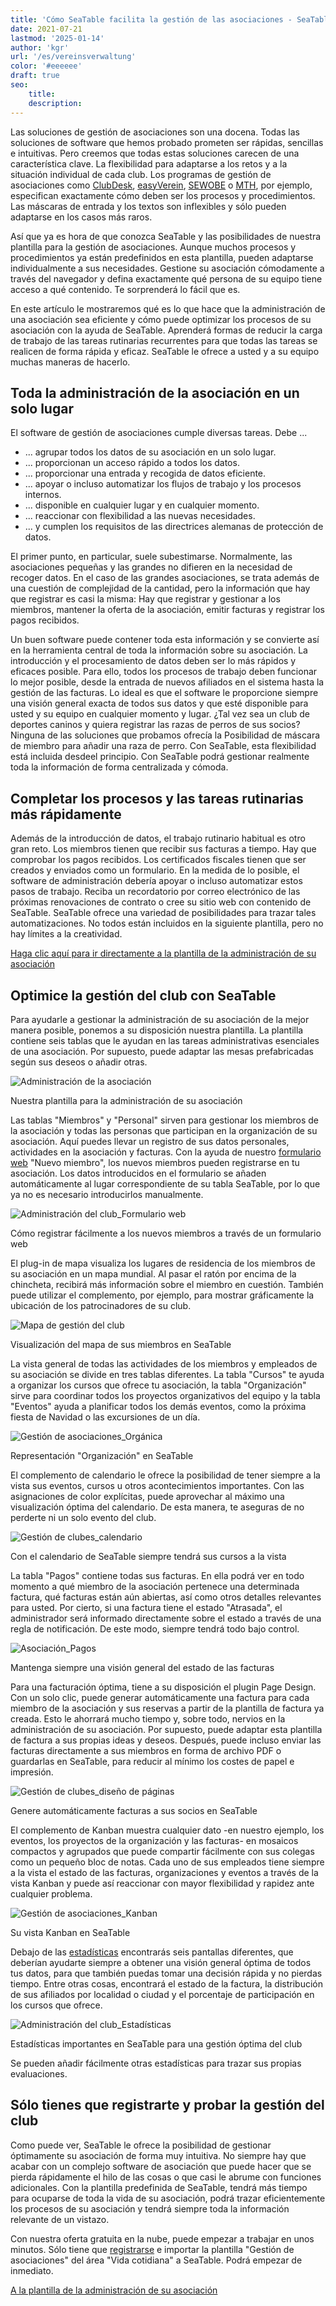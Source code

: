 ```yaml
---
title: 'Cómo SeaTable facilita la gestión de las asociaciones - SeaTable'
date: 2021-07-21
lastmod: '2025-01-14'
author: 'kgr'
url: '/es/vereinsverwaltung'
color: '#eeeeee'
draft: true
seo:
    title:
    description:
---
```


Las soluciones de gestión de asociaciones son una docena. Todas las soluciones de software que hemos probado prometen ser rápidas, sencillas e intuitivas. Pero creemos que todas estas soluciones carecen de una característica clave. La flexibilidad para adaptarse a los retos y a la situación individual de cada club. Los programas de gestión de asociaciones como [ClubDesk](https://www.clubdesk.de/), [easyVerein](https://easyverein.com/), [SEWOBE](https://www.sewobe.de/) o [MTH](https://www.mth-software.de/), por ejemplo, especifican exactamente cómo deben ser los procesos y procedimientos. Las máscaras de entrada y los textos son inflexibles y sólo pueden adaptarse en los casos más raros.

Así que ya es hora de que conozca SeaTable y las posibilidades de nuestra plantilla para la gestión de asociaciones. Aunque muchos procesos y procedimientos ya están predefinidos en esta plantilla, pueden adaptarse individualmente a sus necesidades. Gestione su asociación cómodamente a través del navegador y defina exactamente qué persona de su equipo tiene acceso a qué contenido. Te sorprenderá lo fácil que es.

En este artículo le mostraremos qué es lo que hace que la administración de una asociación sea eficiente y cómo puede optimizar los procesos de su asociación con la ayuda de SeaTable. Aprenderá formas de reducir la carga de trabajo de las tareas rutinarias recurrentes para que todas las tareas se realicen de forma rápida y eficaz. SeaTable le ofrece a usted y a su equipo muchas maneras de hacerlo.

## Toda la administración de la asociación en un solo lugar

El software de gestión de asociaciones cumple diversas tareas. Debe ...

- ... agrupar todos los datos de su asociación en un solo lugar.
- ... proporcionan un acceso rápido a todos los datos.
- ... proporcionar una entrada y recogida de datos eficiente.
- ... apoyar o incluso automatizar los flujos de trabajo y los procesos internos.
- ... disponible en cualquier lugar y en cualquier momento.
- ... reaccionar con flexibilidad a las nuevas necesidades.
- ... y cumplen los requisitos de las directrices alemanas de protección de datos.

El primer punto, en particular, suele subestimarse. Normalmente, las asociaciones pequeñas y las grandes no difieren en la necesidad de recoger datos. En el caso de las grandes asociaciones, se trata además de una cuestión de complejidad de la cantidad, pero la información que hay que registrar es casi la misma: Hay que registrar y gestionar a los miembros, mantener la oferta de la asociación, emitir facturas y registrar los pagos recibidos.

Un buen software puede contener toda esta información y se convierte así en la herramienta central de toda la información sobre su asociación. La introducción y el procesamiento de datos deben ser lo más rápidos y eficaces posible. Para ello, todos los procesos de trabajo deben funcionar lo mejor posible, desde la entrada de nuevos afiliados en el sistema hasta la gestión de las facturas. Lo ideal es que el software le proporcione siempre una visión general exacta de todos sus datos y que esté disponible para usted y su equipo en cualquier momento y lugar. ¿Tal vez sea un club de deportes caninos y quiera registrar las razas de perros de sus socios? Ninguna de las soluciones que probamos ofrecía la Posibilidad de máscara de miembro para añadir una raza de perro. Con SeaTable, esta flexibilidad está incluida desdeel principio. Con SeaTable podrá gestionar realmente toda la información de forma centralizada y cómoda.

## Completar los procesos y las tareas rutinarias más rápidamente

Además de la introducción de datos, el trabajo rutinario habitual es otro gran reto. Los miembros tienen que recibir sus facturas a tiempo. Hay que comprobar los pagos recibidos. Los certificados fiscales tienen que ser creados y enviados como un formulario. En la medida de lo posible, el software de administración debería apoyar o incluso automatizar estos pasos de trabajo. Reciba un recordatorio por correo electrónico de las próximas renovaciones de contrato o cree su sitio web con contenido de SeaTable. SeaTable ofrece una variedad de posibilidades para trazar tales automatizaciones. No todos están incluidos en la siguiente plantilla, pero no hay límites a la creatividad.

[Haga clic aquí para ir directamente a la plantilla de la administración de su asociación](https://seatable.io/es/vorlage/shatbqkjsny6tmytw-wefa/)

## Optimice la gestión del club con SeaTable

Para ayudarle a gestionar la administración de su asociación de la mejor manera posible, ponemos a su disposición nuestra plantilla. La plantilla contiene seis tablas que le ayudan en las tareas administrativas esenciales de una asociación. Por supuesto, puede adaptar las mesas prefabricadas según sus deseos o añadir otras.

![Administración de la asociación](https://seatable.de/wp-content/uploads/2021/07/Vereinsverwaltung.jpg)

Nuestra plantilla para la administración de su asociación

Las tablas "Miembros" y "Personal" sirven para gestionar los miembros de la asociación y todas las personas que participan en la organización de su asociación. Aquí puedes llevar un registro de sus datos personales, actividades en la asociación y facturas. Con la ayuda de nuestro [formulario web](https://seatable.io/es/docs/handbuch/datenmanagement/webformulare/?lang=auto) "Nuevo miembro", los nuevos miembros pueden registrarse en tu asociación. Los datos introducidos en el formulario se añaden automáticamente al lugar correspondiente de su tabla SeaTable, por lo que ya no es necesario introducirlos manualmente.

![Administración del club_Formulario web](https://seatable.de/wp-content/uploads/2021/07/Vereinsverwaltung-Webformular.jpg)

Cómo registrar fácilmente a los nuevos miembros a través de un formulario web

El plug-in de mapa visualiza los lugares de residencia de los miembros de su asociación en un mapa mundial. Al pasar el ratón por encima de la chincheta, recibirá más información sobre el miembro en cuestión. También puede utilizar el complemento, por ejemplo, para mostrar gráficamente la ubicación de los patrocinadores de su club.

![Mapa de gestión del club](https://seatable.de/wp-content/uploads/2021/07/Vereinsverwaltung-Karte.jpg)

Visualización del mapa de sus miembros en SeaTable

La vista general de todas las actividades de los miembros y empleados de su asociación se divide en tres tablas diferentes. La tabla "Cursos" te ayuda a organizar los cursos que ofrece tu asociación, la tabla "Organización" sirve para coordinar todos los proyectos organizativos del equipo y la tabla "Eventos" ayuda a planificar todos los demás eventos, como la próxima fiesta de Navidad o las excursiones de un día.

![Gestión de asociaciones_Orgánica](https://seatable.de/wp-content/uploads/2021/07/Vereinsverwaltung-Organization.jpg)

Representación "Organización" en SeaTable

El complemento de calendario le ofrece la posibilidad de tener siempre a la vista sus eventos, cursos u otros acontecimientos importantes. Con las asignaciones de color explícitas, puede aprovechar al máximo una visualización óptima del calendario. De esta manera, te aseguras de no perderte ni un solo evento del club.

![Gestión de clubes_calendario](https://seatable.de/wp-content/uploads/2021/07/Vereinsverwaltung-Kalender.jpg)

Con el calendario de SeaTable siempre tendrá sus cursos a la vista

La tabla "Pagos" contiene todas sus facturas. En ella podrá ver en todo momento a qué miembro de la asociación pertenece una determinada factura, qué facturas están aún abiertas, así como otros detalles relevantes para usted. Por cierto, si una factura tiene el estado "Atrasada", el administrador será informado directamente sobre el estado a través de una regla de notificación. De este modo, siempre tendrá todo bajo control.

![Asociación_Pagos](https://seatable.de/wp-content/uploads/2021/07/Vereinsverwaltung-Payments.jpg)

Mantenga siempre una visión general del estado de las facturas

Para una facturación óptima, tiene a su disposición el plugin Page Design. Con un solo clic, puede generar automáticamente una factura para cada miembro de la asociación y sus reservas a partir de la plantilla de factura ya creada. Esto le ahorrará mucho tiempo y, sobre todo, nervios en la administración de su asociación. Por supuesto, puede adaptar esta plantilla de factura a sus propias ideas y deseos. Después, puede incluso enviar las facturas directamente a sus miembros en forma de archivo PDF o guardarlas en SeaTable, para reducir al mínimo los costes de papel e impresión.

![Gestión de clubes_diseño de páginas](https://seatable.de/wp-content/uploads/2021/07/Vereinsverwaltung-Rechnung.jpg)

Genere automáticamente facturas a sus socios en SeaTable

El complemento de Kanban muestra cualquier dato -en nuestro ejemplo, los eventos, los proyectos de la organización y las facturas- en mosaicos compactos y agrupados que puede compartir fácilmente con sus colegas como un pequeño bloc de notas. Cada uno de sus empleados tiene siempre a la vista el estado de las facturas, organizaciones y eventos a través de la vista Kanban y puede así reaccionar con mayor flexibilidad y rapidez ante cualquier problema.

![Gestión de asociaciones_Kanban](https://seatable.de/wp-content/uploads/2021/07/Vereinsverwaltung-Kanban1.jpg)

Su vista Kanban en SeaTable

Debajo de las [estadísticas](https://seatable.io/es/docs/handbuch/schnelleinstieg/datenanalyse/?lang=auto) encontrarás seis pantallas diferentes, que deberían ayudarte siempre a obtener una visión general óptima de todos tus datos, para que también puedas tomar una decisión rápida y no pierdas tiempo. Entre otras cosas, encontrará el estado de la factura, la distribución de sus afiliados por localidad o ciudad y el porcentaje de participación en los cursos que ofrece.

![Administración del club_Estadísticas](https://seatable.de/wp-content/uploads/2021/07/Vereinsverwaltung-Statistiken.jpg)

Estadísticas importantes en SeaTable para una gestión óptima del club

Se pueden añadir fácilmente otras estadísticas para trazar sus propias evaluaciones.

## Sólo tienes que registrarte y probar la gestión del club

Como puede ver, SeaTable le ofrece la posibilidad de gestionar óptimamente su asociación de forma muy intuitiva. No siempre hay que acabar con un complejo software de asociación que puede hacer que se pierda rápidamente el hilo de las cosas o que casi le abrume con funciones adicionales. Con la plantilla predefinida de SeaTable, tendrá más tiempo para ocuparse de toda la vida de su asociación, podrá trazar eficientemente los procesos de su asociación y tendrá siempre toda la información relevante de un vistazo.

Con nuestra oferta gratuita en la nube, puede empezar a trabajar en unos minutos. Sólo tiene que [registrarse](https://seatable.io/es/registrierung/?lang=auto) e importar la plantilla "Gestión de asociaciones" del área "Vida cotidiana" a SeaTable. Podrá empezar de inmediato.

[A la plantilla de la administración de su asociación](https://seatable.io/es/vorlage/shatbqkjsny6tmytw-wefa/)
